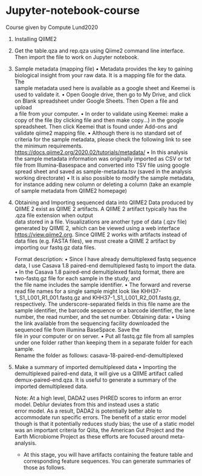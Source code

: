 # Jupyter-notebook-course
Course given by Compute Lund2020

1. Installing QIIME2
2. Get the table.qza and rep.qza using Qiime2 command line interface. Then import the file to work on Jupyter notebook.
3. Sample metadata (mapping file)
    • Metadata provides the key to gaining biological insight from your raw data. It is a mapping file for the data. The   
      sample metadata used here is available as a google sheet and Keemei is used to validate it. 
    • Open Google drive, then go to My Drive, and click on Blank spreadsheet under Google Sheets. Then Open a file and upload  
      a file from your computer.
    • In order to validate using Keemei: make a copy of the file (by clicking file and then make copy…) in the google 
      spreadsheet. Then click Keemei that is found under Add-ons and validate qiime2 mapping file.
    • Although there is no standard set of criteria for the sample metadata, please check the following link to see the 
      minimum requirements. https://docs.qiime2.org/2020.02/tutorials/metadata/ 
    • In this analysis the sample metadata information was originally imported as CSV or txt file from Illumina-Basespace and 
      converted into TSV file using google spread sheet and saved as sample-metadata.tsv (saved in the analysis working 
      directorate)
    • It is also possible to modify the sample metadata, for instance adding new column or deleting a column (take an example 
      of sample metadata from QIIME2 homepage)

4. Obtaining and Importing sequenced data into QIIME2
   Data produced by QIIME 2 exist as QIIME 2 artifacts. A QIIME 2 artifact typically has the .qza file extension when output   
   data stored in a file. Visualizations are another type of data (.qzv file) generated by QIIME 2, which can be viewed using 
   a web interface https://view.qiime2.org. Since QIIME 2 works with artifacts instead of data files (e.g. FASTA files), we 
   must create a QIIME 2 artifact by importing our fastq.gz data files.

   Format description:
    • Since I have already demultiplexed fastq sequence data, I use Casava 1.8 paired-end demultiplexed fastq to import the 
      data.
    • In the Casava 1.8 paired-end demultiplexed fastq format, there are two-fastq.gz file for each sample in the study, and  
      the file name includes the sample identifier.
    • The forward and reverse read file names for a single sample might look like KHH37-1_S1_L001_R1_001.fastq.gz and 
      KHH37-1_S1_L001_R2_001.fastq.gz, respectively. The underscore-separated fields in this file name are the sample 
      identifier, the barcode sequence or a barcode identifier, the lane number, the read number, and the set number.
    Obtaining data:
    • Using the link available from the sequencing facility downloaded the sequenced file from illumina BaseSpace. Save the  
      file in your computer or on server.
    • Put all fastq.gz file from all samples under one folder rather than keeping them in a separate folder for each sample.  
      Rename the folder as follows: casava-18-paired-end-demultiplexed
     
 
5. Make a summary of imported demultiplexed data
    • Importing the demultiplexed paired-end data, it will give us a QIIME artifact called demux-paired-end.qza. It is useful 
      to generate a summary of the imported demultiplexed data.
      
      Note: 
      At a high level, DADA2 uses PHRED scores to inform an error model. Deblur deviates from this and instead uses a static  
      error model. As a result, DADA2 is potentially better able to accommodate run specific errors. The benefit of a static 
      error model though is that it potentially reduces study bias; the use of a static model was an important criteria for 
      Qiita, the American Gut Project and the Earth Microbiome Project as these efforts are focused around meta-analysis.
      
    - At this stage, you will have artifacts containing the feature table and corresponding feature sequences. You can 
      generate summaries of those as follows.
